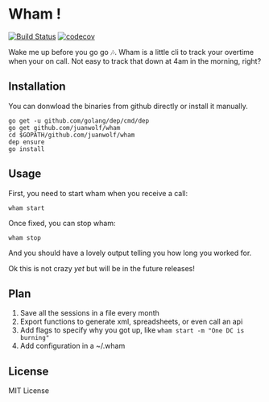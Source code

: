 # Wham !

[![Build Status](https://travis-ci.org/juanwolf/wham.svg?branch=master)](https://travis-ci.org/juanwolf/wham) [![codecov](https://codecov.io/gh/juanwolf/wham/branch/master/graph/badge.svg)](https://codecov.io/gh/juanwolf/wham)

Wake me up before you go go :notes:. Wham is a little cli to track your overtime when your on call.
Not easy to track that down at 4am in the morning, right?

## Installation

You can donwload the binaries from github directly or install it manually.

```
go get -u github.com/golang/dep/cmd/dep
go get github.com/juanwolf/wham
cd $GOPATH/github.com/juanwolf/wham
dep ensure
go install
```

## Usage

First, you need to start wham when you receive a call:

```
wham start
```

Once fixed, you can stop wham:

```
wham stop
```

And you should have a lovely output telling you how long you worked for.

Ok this is not crazy _yet_ but will be in the future releases!


## Plan

1. Save all the sessions in a file every month
2. Export functions to generate xml, spreadsheets, or even call an api
3. Add flags to specify why you got up, like `wham start -m "One DC is burning"`
4. Add configuration in a  ~/.wham



## License

MIT License
